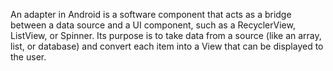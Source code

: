 An adapter in Android is a software component that acts as a bridge between a data source and a UI component, such as a RecyclerView, ListView, or Spinner. Its purpose is to take data from a source (like an array, list, or database) and convert each item into a View that can be displayed to the user.